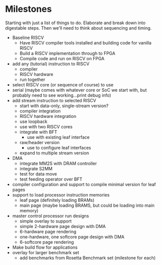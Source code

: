 # Milestones

Starting with just a list of things to do.
Elaborate and break down into digestable steps.
Then we'll need to think about sequencing and timing.

* Baseline RISCV 
   * Have RISCV compiler tools installed and building code for vanilla RISCV
   * Build a RISCV implementation through to FPGA
   * Compile code and run on RISCV on FPGA
* add any (tutorial) instruction to RISCV
   * compiler
   * RISCV hardware
   * run together
* select RISCV core (or sequence of course) to use
* serial (maybe comes with whatever core or SoC we start with, but probably need to see working...print debug info)   
* add stream instruction to selected RISCV
   * start with data-only, single-stream version?
   * compiler integration
   * RISCV hardware integration
   * use loopback
   * use with two RISCV cores
   * integrate with BFT
       * use with existing leaf interface
   * raw/header version
       * use to configure leaf interfaces
   * expand to multiple stream version
* DMA
   * integrate MM2S with DRAM controller
   * integrate S2MM
   * test for data move
   * test feeding operator over BFT
* compiler configuration and support to compile minimal version for leaf pages
* support to load processor instruction memories
    * leaf page (definitely loading BRAMs)
    * main page (maybe loading BRAMS, but could be loading into main memory)
* master control processor run designs
	* simple overlay to support 
    * simple 2-hardware page design with DMA
    * 6-hardware page rendering
	* one-hardware, one softcore page design with DMA
	* 6-softcore page rendering
* Make build flow for applications	
* overlay for larger benchmark set
    * add benchmarks from Rosetta Benchmark set (milestone for each)

   
    
   

 


